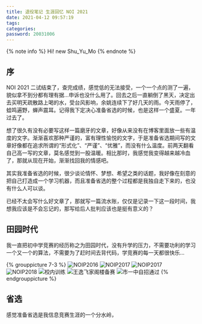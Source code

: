 ```yaml
---
title: 退役笔记 生涯回忆 NOI 2021
date: 2021-04-12 09:57:19
tags:
categories:
password: 20031006
---
```

{% note info %}
Hi! new Shu_Yu_Mo
{% endnote %}

<!-- more -->

## 序

NOI 2021 二试结束了，查完成绩，感觉低的无法接受，一个一个点的测了一遍，貌似拿不到分都有理有据…申诉也没什么用了。回去之后一直躺倒了黑天，决定出去买明天疏散路上喝的水，受台风影响，余姚连续下了好几天的雨。今天雨停了，蛙鸣遍野，蝉声震耳。记得我下定决心准备省选的时候，也是这样一个盛夏。一年过去了。

想了很久有没有必要写这样一篇磨牙的文章，好像从来没有在博客里面放一些有温度的文字。渐渐喜欢那种严谨的，富有理性愉悦的文字，于是准备省选期间写的文章好像都在追求所谓的“形式化”、“严谨”、“优雅”，而没有什么温度。前两天翻看自己高一写的文章，莫名感觉到一股温暖。相比那时，我感觉我变得越来越冷血了，那就从现在开始，渐渐找回我的情感吧。

其实我准备省选的时候，很少谈论情怀、梦想、希望之类的话题，我好像在刻意的把自己打造成一个学习机器，而且准备省选的整个过程都是我独自走下来的，也没有什么人可以谈。

已经不太会写什么好文章了，那就写一篇流水账，仅仅是记录一下这一段时间，我想我应该是不会忘记的，那写给后人批判应该也是挺有意义的？

## 田园时代
我一直把初中学竞赛的经历称之为田园时代，没有升学的压力，不需要功利的学习一个又一个的算法，不需要为了赶时间去背代码，学竞赛的每一天都很快乐…

{% grouppicture 7-3 %}
![NOIP2016](/images-last/NOIP2016.jpg)
![NOIP2017](/images-last/NOIP2017.jpg)
![NOIP2017](/images-last/NOIP2017-2.jpg)    
![NOIP2018](/images-last/NOIP2018.jpg)
![校内训练](/images-last/l0.webp)
![王逸飞家阁楼备赛](/images-last/re.jpg)
![市一中自招通过](/images-last/zzpass.jpg)
{% endgrouppicture %}

## 省选
感觉准备省选是我信息竞赛生涯的一个分水岭，